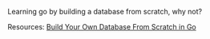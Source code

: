 Learning go by building a database from scratch, why not?

Resources: [Build Your Own Database From Scratch in Go](https://build-your-own.org/database/)
